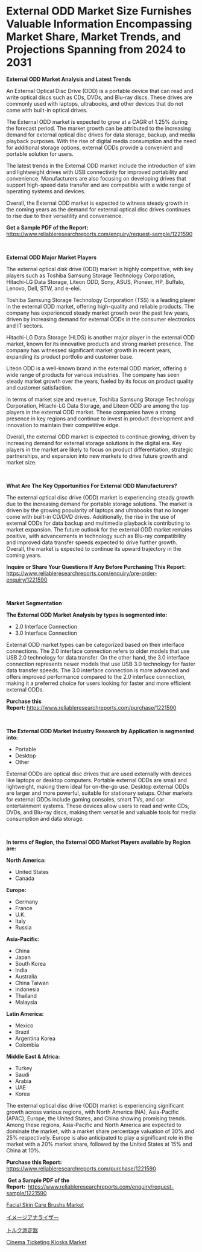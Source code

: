 <p><h1>External ODD Market Size Furnishes Valuable Information Encompassing Market Share, Market Trends, and Projections Spanning from 2024 to 2031</h1></p><p><strong>External ODD Market Analysis and Latest Trends</strong></p>
<p><p>An External Optical Disc Drive (ODD) is a portable device that can read and write optical discs such as CDs, DVDs, and Blu-ray discs. These drives are commonly used with laptops, ultrabooks, and other devices that do not come with built-in optical drives.</p><p>The External ODD market is expected to grow at a CAGR of 1.25% during the forecast period. The market growth can be attributed to the increasing demand for external optical disc drives for data storage, backup, and media playback purposes. With the rise of digital media consumption and the need for additional storage options, external ODDs provide a convenient and portable solution for users.</p><p>The latest trends in the External ODD market include the introduction of slim and lightweight drives with USB connectivity for improved portability and convenience. Manufacturers are also focusing on developing drives that support high-speed data transfer and are compatible with a wide range of operating systems and devices.</p><p>Overall, the External ODD market is expected to witness steady growth in the coming years as the demand for external optical disc drives continues to rise due to their versatility and convenience.</p></p>
<p><strong>Get a Sample PDF of the Report:&nbsp;</strong> <a href="https://www.reliableresearchreports.com/enquiry/request-sample/1221590">https://www.reliableresearchreports.com/enquiry/request-sample/1221590</a></p>
<p>&nbsp;</p>
<p><strong>External ODD Major Market Players</strong></p>
<p><p>The external optical disk drive (ODD) market is highly competitive, with key players such as Toshiba Samsung Storage Technology Corporation, Hitachi-LG Data Storage, Liteon ODD, Sony, ASUS, Pioneer, HP, Buffalo, Lenovo, Dell, STW, and e-elei. </p><p>Toshiba Samsung Storage Technology Corporation (TSS) is a leading player in the external ODD market, offering high-quality and reliable products. The company has experienced steady market growth over the past few years, driven by increasing demand for external ODDs in the consumer electronics and IT sectors.</p><p>Hitachi-LG Data Storage (HLDS) is another major player in the external ODD market, known for its innovative products and strong market presence. The company has witnessed significant market growth in recent years, expanding its product portfolio and customer base.</p><p>Liteon ODD is a well-known brand in the external ODD market, offering a wide range of products for various industries. The company has seen steady market growth over the years, fueled by its focus on product quality and customer satisfaction.</p><p>In terms of market size and revenue, Toshiba Samsung Storage Technology Corporation, Hitachi-LG Data Storage, and Liteon ODD are among the top players in the external ODD market. These companies have a strong presence in key regions and continue to invest in product development and innovation to maintain their competitive edge.</p><p>Overall, the external ODD market is expected to continue growing, driven by increasing demand for external storage solutions in the digital era. Key players in the market are likely to focus on product differentiation, strategic partnerships, and expansion into new markets to drive future growth and market size.</p></p>
<p>&nbsp;</p>
<p><strong>What Are The Key Opportunities For External ODD Manufacturers?</strong></p>
<p><p>The external optical disc drive (ODD) market is experiencing steady growth due to the increasing demand for portable storage solutions. The market is driven by the growing popularity of laptops and ultrabooks that no longer come with built-in CD/DVD drives. Additionally, the rise in the use of external ODDs for data backup and multimedia playback is contributing to market expansion. The future outlook for the external ODD market remains positive, with advancements in technology such as Blu-ray compatibility and improved data transfer speeds expected to drive further growth. Overall, the market is expected to continue its upward trajectory in the coming years.</p></p>
<p><strong>Inquire or Share Your Questions If Any Before Purchasing This Report:</strong> <a href="https://www.reliableresearchreports.com/enquiry/pre-order-enquiry/1221590">https://www.reliableresearchreports.com/enquiry/pre-order-enquiry/1221590</a></p>
<p>&nbsp;</p>
<p><strong>Market Segmentation</strong></p>
<p><strong>The External ODD Market Analysis by types is segmented into:</strong></p>
<p><ul><li>2.0 Interface Connection</li><li>3.0 Interface Connection</li></ul></p>
<p><p>External ODD market types can be categorized based on their interface connections. The 2.0 interface connection refers to older models that use USB 2.0 technology for data transfer. On the other hand, the 3.0 interface connection represents newer models that use USB 3.0 technology for faster data transfer speeds. The 3.0 interface connection is more advanced and offers improved performance compared to the 2.0 interface connection, making it a preferred choice for users looking for faster and more efficient external ODDs.</p></p>
<p><strong>Purchase this Report:&nbsp;</strong><a href="https://www.reliableresearchreports.com/purchase/1221590">https://www.reliableresearchreports.com/purchase/1221590</a></p>
<p>&nbsp;</p>
<p><strong>The External ODD Market Industry Research by Application is segmented into:</strong></p>
<p><ul><li>Portable</li><li>Desktop</li><li>Other</li></ul></p>
<p><p>External ODDs are optical disc drives that are used externally with devices like laptops or desktop computers. Portable external ODDs are small and lightweight, making them ideal for on-the-go use. Desktop external ODDs are larger and more powerful, suitable for stationary setups. Other markets for external ODDs include gaming consoles, smart TVs, and car entertainment systems. These devices allow users to read and write CDs, DVDs, and Blu-ray discs, making them versatile and valuable tools for media consumption and data storage.</p></p>
<p>&nbsp;</p>
<p><strong>In terms of Region, the External ODD Market Players available by Region are:</strong></p>
<p>
    <p> <strong> North America: </strong>
        <ul>
            <li>United States</li>
            <li>Canada</li>
        </ul>
        </p> 
    <p> <strong> Europe: </strong>
        <ul>
            <li>Germany</li>
            <li>France</li>
            <li>U.K.</li>
            <li>Italy</li>
            <li>Russia</li>
        </ul>
        </p> 
    <p> <strong> Asia-Pacific: </strong>
        <ul>
            <li>China</li>
            <li>Japan</li>
            <li>South Korea</li>
            <li>India</li>
            <li>Australia</li>
            <li>China Taiwan</li>
            <li>Indonesia</li>
            <li>Thailand</li>
            <li>Malaysia</li>
        </ul>
        </p> 
    <p> <strong> Latin America: </strong>
        <ul>
            <li>Mexico</li>
            <li>Brazil</li>
            <li>Argentina Korea</li>
            <li>Colombia</li>
        </ul>
        </p> 
    <p> <strong> Middle East & Africa: </strong>
        <ul>
            <li>Turkey</li>
            <li>Saudi</li>
            <li>Arabia</li>
            <li>UAE</li>
            <li>Korea</li>
        </ul>
    </p>
    </p>
<p><p>The external optical disc drive (ODD) market is experiencing significant growth across various regions, with North America (NA), Asia-Pacific (APAC), Europe, the United States, and China showing promising trends. Among these regions, Asia-Pacific and North America are expected to dominate the market, with a market share percentage valuation of 30% and 25% respectively. Europe is also anticipated to play a significant role in the market with a 20% market share, followed by the United States at 15% and China at 10%.</p></p>
<p><strong>Purchase this Report: </strong><a href="https://www.reliableresearchreports.com/purchase/1221590">https://www.reliableresearchreports.com/purchase/1221590</a></p>
<p>&nbsp;<strong>Get a Sample PDF of the Report:&nbsp;&nbsp;</strong><a href="https://www.reliableresearchreports.com/enquiry/request-sample/1221590">https://www.reliableresearchreports.com/enquiry/request-sample/1221590</a></p>
<p><strong></strong></p>
<p><p><a href="https://github.com/indrystar/Market-Research-Report-List-2/blob/main/facial-skin-care-brushs-market.md">Facial Skin Care Brushs Market</a></p><p><a href="https://github.com/laurenreichert/Market-Research-Report-List-1/blob/main/16703738124.md">イメージアナライザー</a></p><p><a href="https://github.com/RodHoppe07/Market-Research-Report-List-1/blob/main/71437608125.md">トルク測定器</a></p><p><a href="https://github.com/josesg55/Market-Research-Report-List-2/blob/main/cinema-ticketing-kiosks-market.md">Cinema Ticketing Kiosks Market</a></p></p>